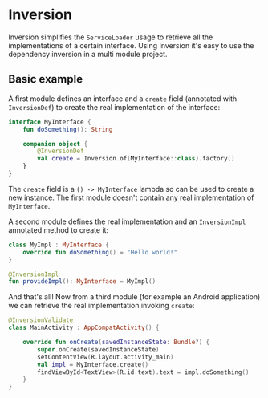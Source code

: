 # Inversion

Inversion simplifies the `ServiceLoader` usage to retrieve all the implementations of a certain interface.
Using Inversion it's easy to use the dependency inversion in a multi module project.

## Basic example

A first module defines an interface and a `create` field (annotated with `InversionDef`) to create the real implementation of the interface:

```kotlin
interface MyInterface {
    fun doSomething(): String

    companion object {
        @InversionDef
        val create = Inversion.of(MyInterface::class).factory()
    }
}
```

The `create` field is a `() -> MyInterface` lambda so can be used to create a new instance. The first module
doesn't contain any real implementation of `MyInterface`.

A second module defines the real implementation and an `InversionImpl` annotated method to create it:

```kotlin
class MyImpl : MyInterface {
    override fun doSomething() = "Hello world!"
}

@InversionImpl
fun provideImpl(): MyInterface = MyImpl()
```

And that's all! Now from a third module (for example an Android application) we can retrieve the real
implementation invoking `create`:

```kotlin
@InversionValidate
class MainActivity : AppCompatActivity() {

    override fun onCreate(savedInstanceState: Bundle?) {
        super.onCreate(savedInstanceState)
        setContentView(R.layout.activity_main)
        val impl = MyInterface.create()
        findViewById<TextView>(R.id.text).text = impl.doSomething()
    }
}
```